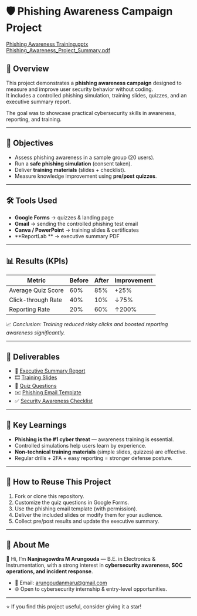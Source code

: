 # 🛡️ Phishing Awareness Campaign Project  
[Phishing Awareness Training.pptx](https://github.com/user-attachments/files/22381073/Phishing.Awareness.Training.pptx)
[Phishing_Awareness_Project_Summary.pdf](https://github.com/user-attachments/files/22381011/Phishing_Awareness_Project_Summary.pdf)

## 📌 Overview  
This project demonstrates a **phishing awareness campaign** designed to measure and improve user security behavior without coding.  
It includes a controlled phishing simulation, training slides, quizzes, and an executive summary report.  

The goal was to showcase practical cybersecurity skills in awareness, reporting, and training.  

---

## 🎯 Objectives  
- Assess phishing awareness in a sample group (20 users).  
- Run a **safe phishing simulation** (consent taken).  
- Deliver **training materials** (slides + checklist).  
- Measure knowledge improvement using **pre/post quizzes**.  

---

## 🛠 Tools Used  
- **Google Forms** → quizzes & landing page  
- **Gmail** → sending the controlled phishing test email  
- **Canva / PowerPoint** → training slides & certificates  
- **ReportLab ** → executive summary PDF  

---

## 📊 Results (KPIs)  
| Metric              | Before  | After  | Improvement |
|----------------------|---------|--------|-------------|
| Average Quiz Score   | 60%     | 85%    | +25%        |
| Click-through Rate   | 40%     | 10%    | ↓75%        |
| Reporting Rate       | 20%     | 60%    | ↑200%       |

📈 *Conclusion: Training reduced risky clicks and boosted reporting awareness significantly.*  

---

## 📑 Deliverables  
- 📄 [Executive Summary Report](Executive_Summary.pdf)  
- 🎞️ [Training Slides](Slides.pdf)  
- 📝 [Quiz Questions](Quiz_Questions.md)  
- ✉️ [Phishing Email Template](Phishing_Email_Template.txt)  
- ✅ [Security Awareness Checklist](Training_Checklist.md)  

---

## 🚀 Key Learnings  
- **Phishing is the #1 cyber threat** — awareness training is essential.  
- Controlled simulations help users learn by experience.  
- **Non-technical training materials** (simple slides, quizzes) are effective.  
- Regular drills + 2FA + easy reporting = stronger defense posture.  

---

## 📂 How to Reuse This Project  
1. Fork or clone this repository.  
2. Customize the quiz questions in Google Forms.  
3. Use the phishing email template (with permission).  
4. Deliver the included slides or modify them for your audience.  
5. Collect pre/post results and update the executive summary.  

---

## 📣 About Me  
👋 Hi, I’m **Nanjnagowdra M Arungouda** — B.E. in Electronics & Instrumentation, with a strong interest in **cybersecurity awareness, SOC operations, and incident response**.  

- 📧 Email: arungoudanmaru@gmail.com    
- 🌐 Open to cybersecurity internship & entry-level opportunities.  

---
⭐ If you find this project useful, consider giving it a star!  
